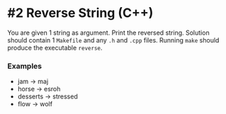 # #2 Reverse String (C++)

You are given 1 string as argument. Print the reversed string.
Solution should contain 1 `Makefile` and any `.h` and `.cpp` files.
Running `make` should produce the executable `reverse`.

### Examples
* jam -> maj
* horse -> esroh
* desserts -> stressed
* flow -> wolf

